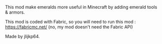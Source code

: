 This mod make emeralds more useful in Minecraft by adding emerald tools & armors.

This mod is coded with Fabric, so you will need to run this mod : https://fabricmc.net/ (no, my mod doesn't need the Fabric API)

Made by jlijkp64.
